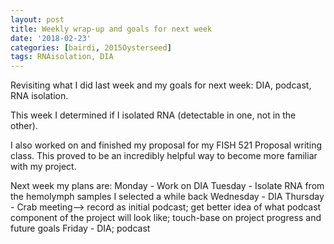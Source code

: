 ```yaml
---
layout: post
title: Weekly wrap-up and goals for next week
date: '2018-02-23'
categories: [bairdi, 2015Oysterseed]
tags: RNAisolation, DIA
---
```


Revisiting what I did last week and my goals for next week: DIA, podcast, RNA isolation.


This week I determined if I isolated RNA (detectable in one, not in the other).

I also worked on and finished my proposal for my FISH 521 Proposal writing class. This proved to be an incredibly helpful way to become more familiar with my project.

Next week my plans are:
Monday - Work on DIA
Tuesday - Isolate RNA from the hemolymph samples I selected a while back
Wednesday - DIA
Thursday - Crab meeting--> record as initial podcast; get better idea of what podcast component of the project will look like; touch-base on project progress and future goals
Friday - DIA; podcast 
